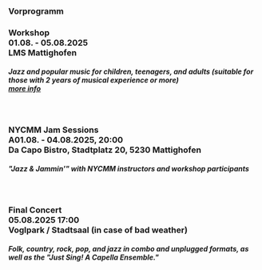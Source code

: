### Vorprogramm
### **Workshop**<br>01.08. - 05.08.2025<br>LMS Mattighofen
##### Jazz and popular music for children, teenagers, and adults (suitable for those with 2 years of musical experience or more)<br>[more info](/workshop)
<br>

### **NYCMM Jam Sessions**<br>A01.08. - 04.08.2025, 20:00<br>Da Capo Bistro, Stadtplatz 20, 5230 Mattighofen
##### "Jazz & Jammin'" with NYCMM instructors and workshop participants
<br>

### **Final Concert**<br>05.08.2025 17:00<br>Voglpark / Stadtsaal (in case of bad weather)
##### Folk, country, rock, pop, and jazz in combo and unplugged formats, as well as the "Just Sing! A Capella Ensemble."